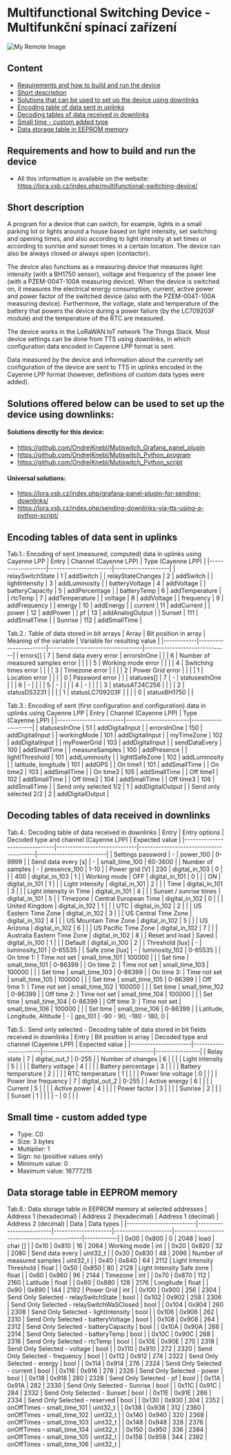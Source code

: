 # Multifunctional Switching Device - Multifunkční spínací zařízení

![My Remote Image](http://lora.vsb.cz/wp-content/uploads/2023/03/Switch_complete-scaled.jpg)

## Content
- [Requirements and how to build and run the device](https://github.com/OndrejKnebl/Multifunctional_switching_device#requirements-and-how-to-build-and-run-the-device)
- [Short description](https://github.com/OndrejKnebl/Multifunctional_switching_device#short-description)
- [Solutions that can be used to set up the device using downlinks](https://github.com/OndrejKnebl/Multifunctional_switching_device#solutions-offered-below-can-be-used-to-set-up-the-device-using-downlinks)
- [Encoding table of data sent in uplinks](https://github.com/OndrejKnebl/Multifunctional_switching_device#encoding-tables-of-data-sent-in-uplinks)
- [Decoding tables of data received in downlinks](https://github.com/OndrejKnebl/Multifunctional_switching_device#decoding-tables-of-data-received-in-downlinks)
- [Small time - custom added type](https://github.com/OndrejKnebl/Multifunctional_switching_device#small-time---custom-added-type)
- [Data storage table in EEPROM memory](https://github.com/OndrejKnebl/Multifunctional_switching_device#data-storage-table-in-eeprom-memory)

## Requirements and how to build and run the device

- All this information is available on the website: https://lora.vsb.cz/index.php/multifunctional-switching-device/


## Short description

A program for a device that can switch, for example, lights in a small parking lot or lights around a house based on light intensity, set switching and opening times, and also according to light intensity at set times or according to sunrise and sunset times in a certain location. The device can also be always closed or always open (contactor).

The device also functions as a measuring device that measures light intensity (with a BH1750 sensor), voltage and frequency of the power line (with a PZEM-004T-100A measuring device). When the device is switched on, it measures the electrical energy consumption, current, active power and power factor of the switched device (also with the PZEM-004T-100A measuring device). Furthermore, the voltage, state and temperature of the battery that powers the device during a power failure (by the LC709203F module) and the temperature of the RTC are measured.

The device works in the LoRaWAN IoT network The Things Stack. Most device settings can be done from TTS using downlinks, in which configuration data encoded in Cayenne LPP format is sent.

Data measured by the device and information about the currently set configuration of the device are sent to TTS in uplinks encoded in the Cayenne LPP format (however, definitions of custom data types were added).


## Solutions offered below can be used to set up the device using downlinks:

#### Solutions directly for this device:
- https://github.com/OndrejKnebl/Mutiswitch_Grafana_panel_plugin
- https://github.com/OndrejKnebl/Mutiswitch_Python_program
- https://github.com/OndrejKnebl/Mutiswitch_Python_script

#### Universal solutions:
- https://lora.vsb.cz/index.php/grafana-panel-plugin-for-sending-downlinks/
- https://lora.vsb.cz/index.php/sending-downlinks-via-tts-using-a-python-script/

## Encoding tables of data sent in uplinks

Tab.1.: Encoding of sent (measured, computed) data in uplinks using Cayenne LPP
| Entry             | Channel (Cayenne LPP) | Type (Cayenne LPP) |
|-------------------|-----------------------|--------------------|
| relaySwitchState  | 1                     | addSwitch          |
| relayStateChanges | 2                     | addSwitch          |
| lightIntensity    | 3                     | addLuminosity      |
| batteryVoltage    | 4                     | addVoltage         |
| batteryCapacity   | 5                     | addPercentage      |
| batteryTemp       | 6                     | addTemperature     |
| rtcTemp           | 7                     | addTemperature     |
| voltage           | 8                     | addVoltage         |
| frequency         | 9                     | addFrequency       |
| energy            | 10                    | addEnergy          |
| current           | 11                    | addCurrent         |
| power             | 12                    | addPower           |
| pf                | 13                    | addAnalogOutput    |
| Sunset            | 111                   | addSmallTime       |
| Sunrise           | 112                   | addSmallTime       |

Tab.2.: Table of data stored in bit arrays
| Array      | Bit position in array | Meaning of the variable          | Variable for resulting value |
|------------|-----------------------|----------------------------------|------------------------------|
| errors[]   | 7                     | Send data every error            | errorsInOne                  |
|            | 6                     | Number of measured samples error |                              |
|            | 5                     | Working mode error               |                              |
|            | 4                     | Switching times error            |                              |
|            | 3                     | Timezone error                   |                              |
|            | 2                     | Power Grid error                 |                              |
|            | 1                     | Location error                   |                              |
|            | 0                     | Password error                   |                              |
| statuses[] | 7                     | -                                | statusesInOne                |
|            | 6                     | -                                |                              |
|            | 5                     | -                                |                              |
|            | 4                     | -                                |                              |
|            | 3                     | statusAT24C256                   |                              |
|            | 2                     | statusDS3231                     |                              |
|            | 1                     | statusLC709203F                  |                              |
|            | 0                     | statusBH1750                     |                              |

Tab.3.: Encoding of sent (first configuration and configuration) data in uplinks using Cayenne LPP
| Entry                  | Channel (Cayenne LPP) | Type (Cayenne LPP) |
|------------------------|-----------------------|--------------------|
| statusesInOne          | 51                    | addDigitalInput    |
| errorsInOne            | 150                   | addDigitalInput    |
| workingMode            | 101                   | addDigitalInput    |
| myTimeZone             | 102                   | addDigitalInput    |
| myPowerGrid            | 103                   | addDigitalInput    |
| sendDataEvery          | 100                   | addSmallTime       |
| measureSamples         | 100                   | addPresence        |
| lightIThreshold        | 101                   | addLuminosity      |
| lightISafeZone         | 102                   | addLuminosity      |
| latitude, longitude    | 101                   | addGPS             |
| On time1               | 101                   | addSmallTime       |
| On time2               | 103                   | addSmallTime       |
| On time3               | 105                   | addSmallTime       |
| Off time1              | 102                   | addSmallTime       |
| Off time2              | 104                   | addSmallTime       |
| Off time3              | 106                   | addSmallTime       |
| Send only selected 1/2 | 1                     | addDigitalOutput   |
| Send only selected 2/2 | 2                     | addDigitalOutput   |

## Decoding tables of data received in downlinks
Tab.4.: Decoding table of data received in downlinks
| Entry                         | Entry options               | Decoded type and channel (Cayenne LPP) | Expected value          |
|-------------------------------|-----------------------------|----------------------------------------|-------------------------|
| Settings password             | -                           | power_100                              | 0-9999                  |
| Send data every [s]           | -                           | small_time_100                         | 60-3600                 |
| Number of samples             | -                           | presence_100                           | 1-10                    |
| Power grid [V]                | 230                         | digital_in_103                         | 0                       |
|                               | 400                         | digital_in_103                         | 1                       |
| Working mode                  | OFF                         | digital_in_101                         | 0                       |
|                               | ON                          | digital_in_101                         | 1                       |
|                               | Light intensity             | digital_in_101                         | 2                       |
|                               | Time                        | digital_in_101                         | 3                       |
|                               | Light intensity in Time     | digital_in_101                         | 4                       |
|                               | Sunset / sunrise times      | digital_in_101                         | 5                       |
| Timezone                      | Central European Time       | digital_in_102                         | 0                       |
|                               | United Kingdom              | digital_in_102                         | 1                       |
|                               | UTC                         | digital_in_102                         | 2                       |
|                               | US Eastern Time Zone        | digital_in_102                         | 3                       |
|                               | US Central Time Zone        | digital_in_102                         | 4                       |
|                               | US Mountain Time Zone       | digital_in_102                         | 5                       |
|                               | US Arizona                  | digital_in_102                         | 6                       |
|                               | US Pacific Time Zone        | digital_in_102                         | 7                       |
|                               | Australia Eastern Time Zone | digital_in_102                         | 8                       |
| Reset and load                | Saved                       | digital_in_100                         | 1                       |
|                               | Default                     | digital_in_100                         | 2                       |
| Threshold [lux]               | -                           | luminosity_101                         | 0-65535                 |
| Safe zone [lux]               | -                           | luminosity_102                         | 0-65535                 |
| On time 1:                    | Time not set                | small_time_101                         | 100000                  |
|                               | Set time                    | small_time_101                         | 0-86399                 |
| On time 2:                    | Time not set                | small_time_103                         | 100000                  |
|                               | Set time                    | small_time_103                         | 0-86399                 |
| On time 3:                    | Time not set                | small_time_105                         | 100000                  |
|                               | Set time                    | small_time_105                         | 0-86399                 |
| Off time 1:                   | Time not set                | small_time_102                         | 100000                  |
|                               | Set time                    | small_time_102                         | 0-86399                 |
| Off time 2:                   | Time not set                | small_time_104                         | 100000                  |
|                               | Set time                    | small_time_104                         | 0-86399                 |
| Off time 3:                   | Time not set                | small_time_106                         | 100000                  |
|                               | Set time                    | small_time_106                         | 0-86399                 |
| Latitude, Longitude, Altitude | -                           | gps_101                                | -90 - 90, -180 - 180, 0 |


Tab.5.: Send only selected - Decoding table of data stored in bit fields received in downlinks 
| Entry                | Bit position in array | Decoded type and channel (Cayenne LPP) | Expected value |
|----------------------|-----------------------|----------------------------------------|----------------|
| Relay state          | 7                     | digital_out_1                          | 0-255          |
| Number of changes    | 6                     |                                        |                |
| Light intensity      | 5                     |                                        |                |
| Battery voltage      | 4                     |                                        |                |
| Battery percentage   | 3                     |                                        |                |
| Battery temperature  | 2                     |                                        |                |
| RTC temperature      | 1                     |                                        |                |
| Power line voltage   | 0                     |                                        |                |
| Power line frequency | 7                     | digital_out_2                          | 0-255          |
| Active energy        | 6                     |                                        |                |
| Current              | 5                     |                                        |                |
| Active power         | 4                     |                                        |                |
| Power factor         | 3                     |                                        |                |
| Sunrise              | 2                     |                                        |                |
| Sunset               | 1                     |                                        |                |
| -                    | 0                     |                                        |                |



## Small time - custom added type
- Type: C0
- Size: 3 bytes
- Multiplier: 1
- Sign: no (positive values only)
- Minimum value: 0
- Maximum value: 16777215


## Data storage table in EEPROM memory
Tab.6.: Data storage table in EEPROM memory at selected addresses
| Address 1 (hexadecimal) | Address 2 (hexadecimal) | Address 1 (decimal) | Address 2 (decimal) | Data                                        | Data types |
|-------------------------|-------------------------|---------------------|---------------------|---------------------------------------------|------------|
| 0x00                    | 0x800                   | 0                   | 2048                | load                                        | char []    |
| 0x10                    | 0x810                   | 16                  | 2064                | Working mode                                | int        |
| 0x20                    | 0x820                   | 32                  | 2080                | Send data every                             | uint32_t   |
| 0x30                    | 0x830                   | 48                  | 2096                | Number of measured samples                  | uint32_t   |
| 0x40                    | 0x840                   | 64                  | 2112                | Light Intensity Threshold                   | float      |
| 0x50                    | 0x850                   | 80                  | 2128                | Light Intensity Safe zone                   | float      |
| 0x60                    | 0x860                   | 96                  | 2144                | Timezone                                    | int        |
| 0x70                    | 0x870                   | 112                 | 2160                | Latitude                                    | float      |
| 0x80                    | 0x880                   | 128                 | 2176                | Longitude                                   | float      |
| 0x90                    | 0x890                   | 144                 | 2192                | Power Grid                                  | int        |
| 0x100                   | 0x900                   | 256                 | 2304                | Send Only Selected -   relaySwitchState     | bool       |
| 0x102                   | 0x902                   | 258                 | 2306                | Send Only Selected -   relaySwitchWaSClosed | bool       |
| 0x104                   | 0x904                   | 260                 | 2308                | Send Only Selected - lightIntensity         | bool       |
| 0x106                   | 0x906                   | 262                 | 2310                | Send Only Selected - batteryVoltage         | bool       |
| 0x108                   | 0x908                   | 264                 | 2312                | Send Only Selected - batteryCapacity        | bool       |
| 0x10A                   | 0x90A                   | 266                 | 2314                | Send Only Selected - batteryTemp            | bool       |
| 0x10C                   | 0x90C                   | 268                 | 2316                | Send Only Selected - rtcTemp                | bool       |
| 0x10E                   | 0x90E                   | 270                 | 2318                | Send Only Selected - voltage                | bool       |
| 0x110                   | 0x910                   | 272                 | 2320                | Send Only Selected - frequency              | bool       |
| 0x112                   | 0x912                   | 274                 | 2322                | Send Only Selected - energy                 | bool       |
| 0x114                   | 0x914                   | 276                 | 2324                | Send Only Selected - current                | bool       |
| 0x116                   | 0x916                   | 278                 | 2326                | Send Only Selected - power                  | bool       |
| 0x118                   | 0x918                   | 280                 | 2328                | Send Only Selected - pf                     | bool       |
| 0x11A                   | 0x91A                   | 282                 | 2330                | Send Only Selected - Sunrise                | bool       |
| 0x11C                   | 0x91C                   | 284                 | 2332                | Send Only Selected - Sunset                 | bool       |
| 0x11E                   | 0x91E                   | 286                 | 2334                | Send Only Selected - reserved               | bool       |
| 0x130                   | 0x930                   | 304                 | 2352                | onOffTimes - small_time_101                 | uint32_t   |
| 0x138                   | 0x938                   | 312                 | 2360                | onOffTimes - small_time_102                 | uint32_t   |
| 0x140                   | 0x940                   | 320                 | 2368                | onOffTimes - small_time_103                 | uint32_t   |
| 0x148                   | 0x948                   | 328                 | 2376                | onOffTimes - small_time_104                 | uint32_t   |
| 0x150                   | 0x950                   | 336                 | 2384                | onOffTimes - small_time_105                 | uint32_t   |
| 0x158                   | 0x958                   | 344                 | 2392                | onOffTimes - small_time_106                 | uint32_t   |
